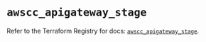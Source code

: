 # `awscc_apigateway_stage`

Refer to the Terraform Registry for docs: [`awscc_apigateway_stage`](https://registry.terraform.io/providers/hashicorp/awscc/0.70.0/docs/resources/apigateway_stage).
